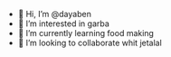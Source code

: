 - 👋 Hi, I’m @dayaben
- 👀 I’m interested in garba
- 🌱 I’m currently learning food making
- 💞️ I’m looking to collaborate  whit jetalal
<!---
dayaben/dayaben is a ✨ special ✨ repository because its `README.md` (this file) appears on your GitHub profile.
You can click the Preview link to take a look at your changes.
--->
